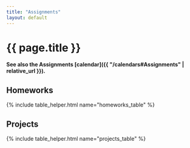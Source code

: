 ```yaml
---
title: "Assignments"
layout: default
---
```


# {{ page.title }}

**See also the Assignments [calendar]({{ "/calendars#Assignments" | relative_url }}).**

## Homeworks ##

{% include table_helper.html name="homeworks_table" %}

## Projects ##

{% include table_helper.html name="projects_table" %}


